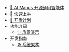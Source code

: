 
 * [🤖 AI Manus 开源通用智能体](README.md)
 * [🚀 快速上手](quick_start.md)
 * [📅 开发计划](roadmap.md)
 * 功能介绍
   * [✨ 场景演示](demo.md)
 * 开发指南
   * [⚙️ 系统架构](architecture.md)